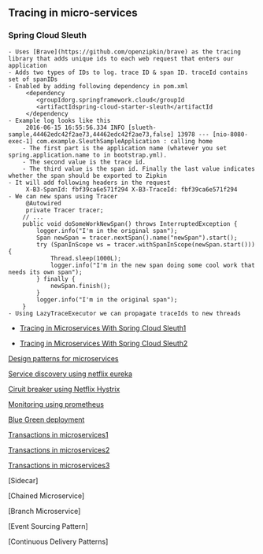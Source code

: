 
## Tracing in micro-services
### Spring Cloud Sleuth 

	- Uses [Brave](https://github.com/openzipkin/brave) as the tracing library that adds unique ids to each web request that enters our application
	- Adds two types of IDs to log. trace ID & span ID. traceId contains set of spanIDs
    - Enabled by adding following dependency in pom.xml
		 <dependency
    		<groupIdorg.springframework.cloud</groupId
    		<artifactIdspring-cloud-starter-sleuth</artifactId
		 </dependency
    - Example log looks like this
    	 2016-06-15 16:55:56.334 INFO [slueth-sample,44462edc42f2ae73,44462edc42f2ae73,false] 13978 --- [nio-8080-exec-1] com.example.SleuthSampleApplication : calling home
		- The first part is the application name (whatever you set spring.application.name to in bootstrap.yml). 
        - The second value is the trace id. 
        - The third value is the span id. Finally the last value indicates whether the span should be exported to Zipkin
   	- It will add following headers in the request
    	 X-B3-SpanId: fbf39ca6e571f294 X-B3-TraceId: fbf39ca6e571f294
    - We can new spans using Tracer 
		 @Autowired
		 private Tracer tracer;
 		// ...
 		public void doSomeWorkNewSpan() throws InterruptedException {
    		logger.info("I'm in the original span");
	    	Span newSpan = tracer.nextSpan().name("newSpan").start();
    		try (SpanInScope ws = tracer.withSpanInScope(newSpan.start())) {
        		Thread.sleep(1000L);
        		logger.info("I'm in the new span doing some cool work that needs its own span");
    		} finally {
        		newSpan.finish();
    		}
 	    	logger.info("I'm in the original span");
		}
	- Using LazyTraceExecutor we can propagate traceIds to new threads

- [Tracing in Microservices With Spring Cloud Sleuth1](https://dzone.com/articles/tracing-in-microservices-with-spring-cloud-sleuth)

- [Tracing in Microservices With Spring Cloud Sleuth2](https://www.baeldung.com/spring-cloud-sleuth-single-application)

[Design patterns for microservices](https://dzone.com/articles/design-patterns-for-microservices)

[Service discovery using netflix eureka](https://dzone.com/articles/netflix-eureka-discovery-microservice)

[Ciruit breaker using Netflix Hystrix](https://dzone.com/articles/microservices-part-4-spring-cloud-circuit-breaker)

[Monitoring using prometheus](https://dzone.com/articles/monitoring-using-spring-boot-2-prometheus-and-graf)

[Blue Green deployment](https://dzone.com/articles/blue-green-deployment-for-cloud-native-application)

[Transactions in microservices1](https://www.baeldung.com/transactions-across-microservices)

[Transactions in microservices2](https://medium.com/@epatro/how-to-implement-a-two-phase-commit-mechanism-in-a-microservice-e99d9a32445e)

[Transactions in microservices3](https://dzone.com/articles/distributed-transactions-with-two-phase-commit-pro)

[Sidecar]

[Chained Microservice]

[Branch Microservice]

[Event Sourcing Pattern]

[Continuous Delivery Patterns]
